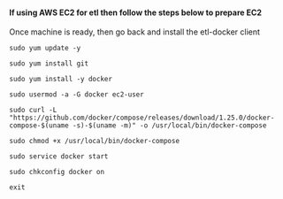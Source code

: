 #### If using AWS EC2 for etl then follow the steps below to prepare EC2 

Once machine is ready, then go back and install the etl-docker client 

```
sudo yum update -y

sudo yum install git

sudo yum install -y docker

sudo usermod -a -G docker ec2-user
 
sudo curl -L "https://github.com/docker/compose/releases/download/1.25.0/docker-compose-$(uname -s)-$(uname -m)" -o /usr/local/bin/docker-compose

sudo chmod +x /usr/local/bin/docker-compose

sudo service docker start

sudo chkconfig docker on

exit

```
